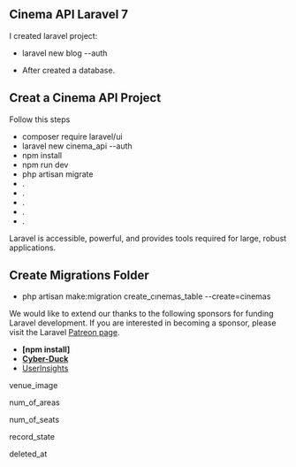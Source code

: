 ## Cinema API Laravel 7 

I created laravel project: 
- laravel new blog --auth 

- After created a database.

## Creat a Cinema API Project
Follow this steps

- composer require laravel/ui
- laravel new cinema_api --auth
- npm install
- npm run dev
- php artisan migrate
- .
- .
- .
- .
- .

Laravel is accessible, powerful, and provides tools required for large, robust applications.


## Create Migrations Folder
- php artisan make:migration create_cınemas_table --create=cinemas

We would like to extend our thanks to the following sponsors for funding Laravel development. If you are interested in becoming a sponsor, please visit the Laravel [Patreon page](https://patreon.com/taylorotwell).

- **[npm install]**
- **[Cyber-Duck](https://cyber-duck.co.uk)**
- [UserInsights](https://userinsights.com)

venue_image

num_of_areas

num_of_seats

record_state

deleted_at